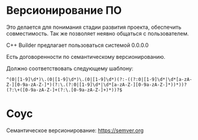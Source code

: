 # Версионирование ПО

Это делается для понимания стадии развития проекта, обеспечить совместимость. Так же позволяет неявно общаться с пользователем.

C++ Builder предлагает пользоваться системой 0.0.0.0 

Есть договоренности по семантическому версионированию.

Должно соответствовать следующему шаблону:

```
^(0|[1-9]\d*)\.(0|[1-9]\d*)\.(0|[1-9]\d*)(?:-((?:0|[1-9]\d*|\d*[a-zA-Z-][0-9a-zA-Z-]*)(?:\.(?:0|[1-9]\d*|\d*[a-zA-Z-][0-9a-zA-Z-]*))*))?(?:\+([0-9a-zA-Z-]+(?:\.[0-9a-zA-Z-]+)*))?$
```

# Соус

Семантическое версионирование: https://semver.org


